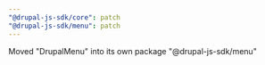 ```yaml
---
"@drupal-js-sdk/core": patch
"@drupal-js-sdk/menu": patch
---
```


Moved "DrupalMenu" into its own package "@drupal-js-sdk/menu"
